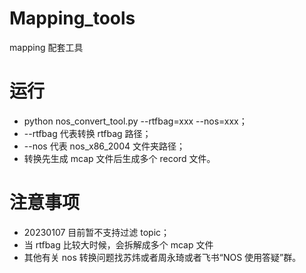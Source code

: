 # Mapping_tools

mapping 配套工具

# 运行

- python nos_convert_tool.py --rtfbag=xxx --nos=xxx；
- --rtfbag 代表转换 rtfbag 路径；
- --nos 代表 nos_x86_2004 文件夹路径；
- 转换先生成 mcap 文件后生成多个 record 文件。

# 注意事项

- 20230107 目前暂不支持过滤 topic；
- 当 rtfbag 比较大时候，会拆解成多个 mcap 文件
- 其他有关 nos 转换问题找苏炜或者周永琦或者飞书“NOS 使用答疑”群。
